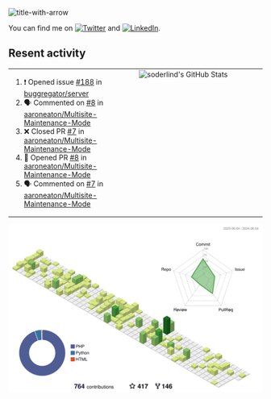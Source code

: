
![title-with-arrow](https://github.com/soderlind/soderlind/assets/1649452/0f685042-97c3-46ba-b290-804d07f05370)


<!-- Actual text -->
You can find me on [![Twitter][1.2]][1] and [![LinkedIn][2.2]][2].

<!-- Icons -->

[1.2]: http://i.imgur.com/wWzX9uB.png (twitter icon without padding)
[2.2]: https://raw.githubusercontent.com/MartinHeinz/MartinHeinz/master/linkedin-3-16.png (LinkedIn icon without padding)

<!-- Links to your social media accounts -->

[1]: https://twitter.com/soderlind
[2]: https://www.linkedin.com/in/soderlind/

## Resent activity

<table width="100%" border="0"><tr><td width="49%">

<!--START_SECTION:activity-->
1. ❗ Opened issue [#188](https://github.com/buggregator/server/issues/188) in [buggregator/server](https://github.com/buggregator/server)
2. 🗣 Commented on [#8](https://github.com/aaroneaton/Multisite-Maintenance-Mode/pull/8#issuecomment-2119035008) in [aaroneaton/Multisite-Maintenance-Mode](https://github.com/aaroneaton/Multisite-Maintenance-Mode)
3. ❌ Closed PR [#7](https://github.com/aaroneaton/Multisite-Maintenance-Mode/pull/7) in [aaroneaton/Multisite-Maintenance-Mode](https://github.com/aaroneaton/Multisite-Maintenance-Mode)
4. 💪 Opened PR [#8](https://github.com/aaroneaton/Multisite-Maintenance-Mode/pull/8) in [aaroneaton/Multisite-Maintenance-Mode](https://github.com/aaroneaton/Multisite-Maintenance-Mode)
5. 🗣 Commented on [#7](https://github.com/aaroneaton/Multisite-Maintenance-Mode/pull/7#issuecomment-2102321184) in [aaroneaton/Multisite-Maintenance-Mode](https://github.com/aaroneaton/Multisite-Maintenance-Mode)
<!--END_SECTION:activity-->
  </td>
<td width="49%" valign="top">
     <img  alt="soderlind's GitHub Stats" src="https://awesome-github-stats.azurewebsites.net/user-stats/soderlind?cardType=octocat&theme=github&preferLogin=false&Title=FFFFFF&Border=FFFFFF" />
</td></tr></table>


![](./profile-3d-contrib/profile-green-animate.svg)


